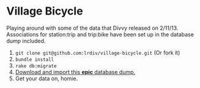 Village Bicycle
===============

Playing around with some of the data that Divvy released on 2/11/13. Associations for station:trip and trip:bike have been set up in the database dump included.

1. `git clone git@github.com:lrdiv/village-bicycle.git` (Or fork it)
2. `bundle install`
3. `rake db:migrate`
4. [Download and import this **epic** database dump.](https://www.dropbox.com/s/rnbvno333xblp58/divvy_development_2014-02-12.sql)
5. Get your data on, homie.
